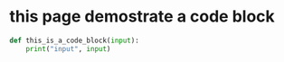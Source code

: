 # this page demostrate a code block

```python
def this_is_a_code_block(input):
    print("input", input)
```
